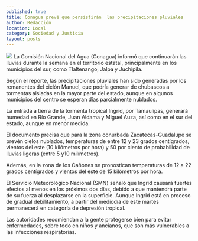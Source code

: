 ```yaml
---
published: true
title: Conagua prevé que persistirán  las precipitaciones pluviales
author: Redacción
location: Local
category: Sociedad y Justicia
layout: posts
---
```


![](http://i.imgur.com/zBStl4Dm.jpg)
La Comisión Nacional del Agua (Conagua) informó que continuarán las lluvias durante la semana en el territorio estatal, principalmente en los municipios del sur, como Tlaltenango, Jalpa y Juchipila.

Según el reporte, las precipitaciones pluviales han sido generadas por los remanentes del ciclón Manuel, que podría generar de chubascos a tormentas aisladas en la mayor parte del estado, aunque en algunos municipios del centro se esperan días parcialmente nublados.

La entrada a tierra de la tormenta tropical Ingrid, por Tamaulipas, generará humedad en Río Grande, Juan Aldama y Miguel Auza, así como en el sur del estado, aunque en menor medida.

El documento precisa que para la zona conurbada Zacatecas-Guadalupe se prevén cielos nublados, temperaturas de entre 12 y 23 grados centígrados, vientos del este (10 kilómetros por hora) y 50 por ciento de probabilidad de lluvias ligeras (entre 5 y10 milímetros).

Además, en la zona de los Cañones se pronostican temperaturas de 12 a 22 grados centígrados y vientos del este de 15 kilómetros por hora.

El Servicio Meteorológico Nacional (SMN) señaló que Ingrid causará fuertes efectos al menos en los próximos dos días, debido a que mantendrá parte de su fuerza al desplazarse en la superficie. Aunque Ingrid está en proceso de gradual debilitamiento, a partir del mediodía de este martes permanecerá en categoría de depresión tropical.

Las autoridades recomiendan a la gente protegerse bien para evitar enfermedades, sobre todo en niños y ancianos, que son más vulnerables a las infecciones respiratorias.
